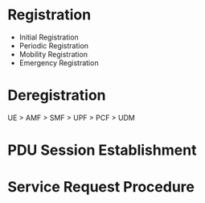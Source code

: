 # Registration

- Initial Registration
- Periodic Registration
- Mobility Registration
- Emergency Registration

# Deregistration

UE > AMF > SMF > UPF > PCF > UDM

# PDU Session Establishment

# Service Request Procedure



